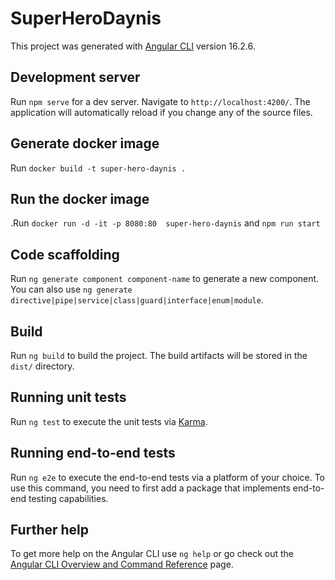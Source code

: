 # SuperHeroDaynis

This project was generated with [Angular CLI](https://github.com/angular/angular-cli) version 16.2.6.

## Development server

Run `npm serve` for a dev server. Navigate to `http://localhost:4200/`. The application will automatically reload if you change any of the source files.

## Generate docker image
Run `docker build -t super-hero-daynis .` 
## Run the docker image
.Run `docker run -d -it -p 8080:80  super-hero-daynis` and `npm run start`


## Code scaffolding
Run `ng generate component component-name` to generate a new component. You can also use `ng generate directive|pipe|service|class|guard|interface|enum|module`.

## Build

Run `ng build` to build the project. The build artifacts will be stored in the `dist/` directory.

## Running unit tests

Run `ng test` to execute the unit tests via [Karma](https://karma-runner.github.io).

## Running end-to-end tests

Run `ng e2e` to execute the end-to-end tests via a platform of your choice. To use this command, you need to first add a package that implements end-to-end testing capabilities.

## Further help

To get more help on the Angular CLI use `ng help` or go check out the [Angular CLI Overview and Command Reference](https://angular.io/cli) page.
